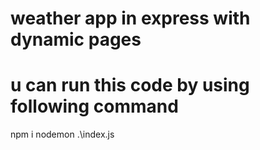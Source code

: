 # weather app in express with dynamic pages 
# u can run this code by using following command 
npm i 
nodemon .\index.js
